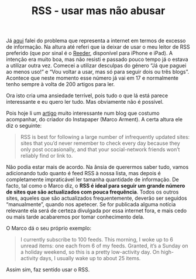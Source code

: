 ﻿---
title: RSS - usar mas não abusar
categories:
  - Base
tags:
  - information_overload
  - reeder
  - rss
featured: no
status: live
summary:
---
Já [aqui](http://blog.pedromeireles.pt/post/excesso-de-informacao) falei do problema que representa a internet em termos de excesso de informação. Na altura até referi que ia deixar de usar o meu leitor de RSS preferido (que por sinal é o [Reeder](http://reederapp.com/), disponível para iPhone e iPad). A intenção era muito boa, mas não resisti e passado pouco tempo já o estava a utilizar outra vez. Comecei a utilizar desculpas do género “Já que paguei ao menos uso!” e “Vou voltar a usar, mas só para seguir dois ou três blogs”. Acontece que neste momento esse número já vai em 17 e normalmente tenho sempre à volta de 200 artigos para ler.

Ora isto cria uma ansiedade terrível, pois tudo o que lá está parece interessante e eu quero ler tudo. Mas obviamente não é possível.

Pois hoje li um [artigo](http://www.marco.org/2011/09/04/sane-rss-usage/) muito interessante num blog que costumo acompanhar, do criador do Instapaper (Marco Arment). A certa altura ele diz o seguinte:

>RSS is best for following a large number of infrequently updated sites: sites that you’d never remember to check every day because they only post occasionally, and that your social-network friends won’t reliably find or link to.

Não podia estar mais de acordo. Na ânsia de querermos saber tudo, vamos adicionando tudo quanto é feed RSS à nossa lista, mas depois é completamente impraticável ler tamanha quantidade de informação. De facto, tal como o Marco diz, o **RSS é ideal para seguir um grande número de sites que são actualizados com pouca frequência**. Todos os outros sites, aqueles que são actualizados frequentemente, deverão ser seguidos “manualmente”, quando nos apetecer. Se for publicada alguma notícia relevante ela será de certeza divulgada por essa internet fora, e mais cedo ou mais tarde acabaremos por tomar conhecimento dela.

O Marco dá o seu próprio exemplo:

>I currently subscribe to 100 feeds. This morning, I woke up to 6 unread items: one each from 6 of my feeds. Granted, it’s a Sunday on a holiday weekend, so this is a pretty low-activity day. On high-activity days, I usually wake up to about 25 items.

Assim sim, faz sentido usar o RSS.